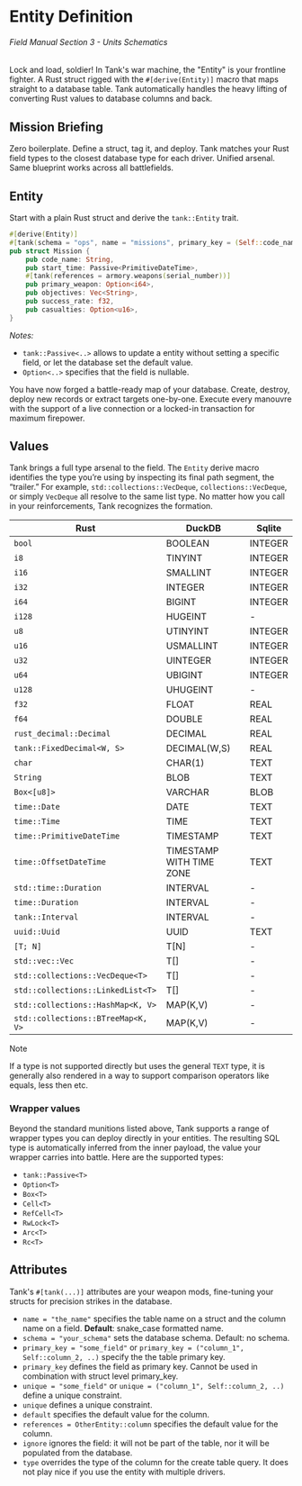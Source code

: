 # Entity Definition
###### *Field Manual Section 3* - Units Schematics
Lock and load, soldier! In Tank's war machine, the "Entity" is your frontline fighter. A Rust struct rigged with the `#[derive(Entity)]` macro that maps straight to a database table. Tank automatically handles the heavy lifting of converting Rust values to database columns and back.

## Mission Briefing
Zero boilerplate. Define a struct, tag it, and deploy. Tank matches your Rust field types to the closest database type for each driver. Unified arsenal. Same blueprint works across all battlefields.

## Entity
Start with a plain Rust struct and derive the `tank::Entity` trait.
```rust
#[derive(Entity)]
#[tank(schema = "ops", name = "missions", primary_key = (Self::code_name, Self::start_time))]
pub struct Mission {
    pub code_name: String,
    pub start_time: Passive<PrimitiveDateTime>,
    #[tank(references = armory.weapons(serial_number))]
    pub primary_weapon: Option<i64>,
    pub objectives: Vec<String>,
    pub success_rate: f32,
    pub casualties: Option<u16>,
}
```
*Notes:*
* `tank::Passive<..>` allows to update a entity without setting a specific field, or let the database set the default value.
* `Option<..>` specifies that the field is nullable.

You have now forged a battle-ready map of your database. Create, destroy,  deploy new records or extract targets one-by-one. Execute every manouvre with the support of a live connection or a locked-in transaction for maximum firepower.

## Values
Tank brings a full type arsenal to the field. The `Entity` derive macro identifies the type you’re using by inspecting its final path segment, the “trailer.” For example, `std::collections::VecDeque`, `collections::VecDeque`, or simply `VecDeque` all resolve to the same list type. No matter how you call in your reinforcements, Tank recognizes the formation.

| Rust                               | DuckDB                   | Sqlite  |
| ---------------------------------- | ------------------------ | ------- |
| `bool`                             | BOOLEAN                  | INTEGER |
| `i8`                               | TINYINT                  | INTEGER |
| `i16`                              | SMALLINT                 | INTEGER |
| `i32`                              | INTEGER                  | INTEGER |
| `i64`                              | BIGINT                   | INTEGER |
| `i128`                             | HUGEINT                  | -       |
| `u8`                               | UTINYINT                 | INTEGER |
| `u16`                              | USMALLINT                | INTEGER |
| `u32`                              | UINTEGER                 | INTEGER |
| `u64`                              | UBIGINT                  | INTEGER |
| `u128`                             | UHUGEINT                 | -       |
| `f32`                              | FLOAT                    | REAL    |
| `f64`                              | DOUBLE                   | REAL    |
| `rust_decimal::Decimal`            | DECIMAL                  | REAL    |
| `tank::FixedDecimal<W, S>`         | DECIMAL(W,S)             | REAL    |
| `char`                             | CHAR(1)                  | TEXT    |
| `String`                           | BLOB                     | TEXT    |
| `Box<[u8]>`                        | VARCHAR                  | BLOB    |
| `time::Date`                       | DATE                     | TEXT    |
| `time::Time`                       | TIME                     | TEXT    |
| `time::PrimitiveDateTime`          | TIMESTAMP                | TEXT    |
| `time::OffsetDateTime`             | TIMESTAMP WITH TIME ZONE | TEXT    |
| `std::time::Duration`              | INTERVAL                 | -       |
| `time::Duration`                   | INTERVAL                 | -       |
| `tank::Interval`                   | INTERVAL                 | -       |
| `uuid::Uuid`                       | UUID                     | TEXT    |
| `[T; N]`                           | T[N]                     | -       |
| `std::vec::Vec`                    | T[]                      | -       |
| `std::collections::VecDeque<T>`    | T[]                      | -       |
| `std::collections::LinkedList<T>`  | T[]                      | -       |
| `std::collections::HashMap<K, V>`  | MAP(K,V)                 | -       |
| `std::collections::BTreeMap<K, V>` | MAP(K,V)                 | -       |

> [!NOTE]
> If a type is not supported directly but uses the general `TEXT` type, it is generally also rendered in a way to support comparison operators like equals, less then etc.

### Wrapper values
Beyond the standard munitions listed above, Tank supports a range of wrapper types you can deploy directly in your entities. The resulting SQL type is automatically inferred from the inner payload, the value your wrapper carries into battle. Here are the supported types:
* `tank::Passive<T>`
* `Option<T>`
* `Box<T>`
* `Cell<T>`
* `RefCell<T>`
* `RwLock<T>`
* `Arc<T>`
* `Rc<T>`

## Attributes
Tank's `#[tank(...)]` attributes are your weapon mods, fine-tuning your structs for precision strikes in the database.
- <Badge type="tip" text="struct" /><Badge type="tip" text="field" /> `name = "the_name"` specifies the table name on a struct and the column name on a field. **Default**: snake_case formatted name.
- <Badge type="tip" text="struct" /> `schema = "your_schema"` sets the database schema. Default: no schema.
- <Badge type="tip" text="struct" /> `primary_key = "some_field"` or `primary_key = ("column_1", Self::column_2, ..)` specify the the table primary key.
- <Badge type="tip" text="field" /> `primary_key` defines the field as primary key. Cannot be used in combination with struct level primary_key.
- <Badge type="tip" text="struct" /> `unique = "some_field"` or `unique = ("column_1", Self::column_2, ..)` define a unique constraint.
- <Badge type="tip" text="field" /> `unique` defines a unique constraint.
- <Badge type="tip" text="field" /> `default` specifies the default value for the column.
- <Badge type="tip" text="field" /> `references = OtherEntity::column` specifies the default value for the column.
- <Badge type="tip" text="field" /> `ignore` ignores the field: it will not be part of the table, nor it will be populated from the database.
- <Badge type="tip" text="field" /> `type` overrides the type of the column for the create table query. It does not play nice if you use the entity with multiple drivers.
